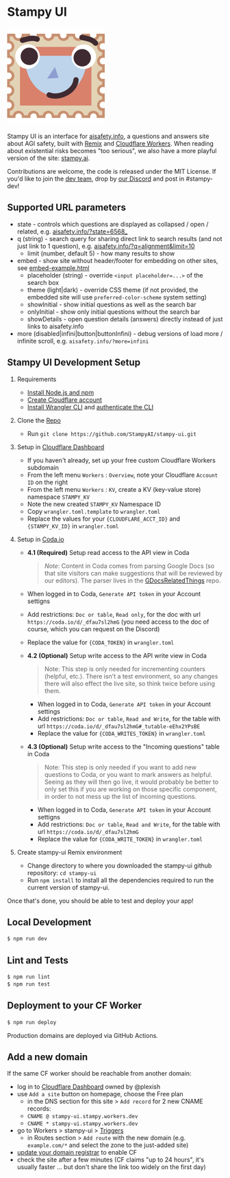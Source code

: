 # Stampy UI

![Stampy!](https://github.com/StampyAI/StampyAIAssets/blob/main/profile/stampy-profile-228.png?raw=true)

Stampy UI is an interface for [aisafety.info](https://aisafety.info), a questions and answers site about AGI safety, built with [Remix](https://remix.run/docs) and [Cloudflare Workers](https://developers.cloudflare.com/workers). When reading about existential risks becomes "too serious", we also have a more playful version of the site: [stampy.ai](https://stampy.ai).

Contributions are welcome, the code is released under the MIT License. If you'd like to join the [dev team](https://coda.io/d/AI-Safety-Info_dfau7sl2hmG/Dev-team_sulmV#_luYjG), drop by [our Discord](https://discord.com/invite/7wjJbFJnSN) and post in #stampy-dev!

## Supported URL parameters

- state - controls which questions are displayed as collapsed / open / related, e.g. [aisafety.info/?state=6568\_](https://aisafety.info/?state=6568_)
- q (string) - search query for sharing direct link to search results (and not just link to 1 question), e.g. [aisafety.info/?q=alignment&limit=10](https://aisafety.info/?q=alignment&limit=10)
  - limit (number, default 5) - how many results to show
- embed - show site without header/footer for embedding on other sites, see [embed-example.html](https://aisafety.info/embed-example.html)
  - placeholder (string) - override `<input placeholder=...>` of the search box
  - theme (light|dark) - override CSS theme (if not provided, the embedded site will use `preferred-color-scheme` system setting)
  - showInitial - show initial questions as well as the search bar
  - onlyInitial - show only initial questions without the search bar
  - showDetails - open question details (answers) directly instead of just links to aisafety.info
- more (disabled|infini|button|buttonInfini) - debug versions of load more / infinite scroll, e.g. `aisafety.info/?more=infini`

## Stampy UI Development Setup

1. Requirements

   - [Install Node.js and npm](https://docs.npmjs.com/downloading-and-installing-node-js-and-npm)
   - [Create Cloudflare account](https://dash.cloudflare.com/)
   - [Install Wrangler CLI](https://developers.cloudflare.com/workers/wrangler/install-and-update/#install-wrangler-locally)
     and [authenticate the CLI](https://developers.cloudflare.com/workers/wrangler/install-and-update/#install-wrangler-locally)

2. Clone the [Repo](https://github.com/StampyAI/stampy-ui)

   - Run `git clone https://github.com/StampyAI/stampy-ui.git`

3. Setup in [Cloudflare Dashboard](https://dash.cloudflare.com/)

   - If you haven't already, set up your free custom Cloudflare Workers subdomain
   - From the left menu `Workers` : `Overview`, note your Cloudflare `Account ID` on the right
   - From the left menu `Workers` : `KV`, create a KV (key-value store) namespace `STAMPY_KV`
   - Note the new created `STAMPY_KV` Namespace ID
   - Copy `wrangler.toml.template` to `wrangler.toml`
   - Replace the values for your `{CLOUDFLARE_ACCT_ID}` and `{STAMPY_KV_ID}` in `wrangler.toml`

4. Setup in [Coda.io](https://coda.io/account)

   - **4.1 (Required)** Setup read access to the API view in Coda

     > _Note_:
     > Content in Coda comes from parsing Google Docs (so that site visitors can make suggestions that
     > will be reviewed by our editors). The parser lives in the
     > [GDocsRelatedThings](https://github.com/StampyAI/GDocsRelatedThings/#readme) repo.

   - When logged in to Coda, `Generate API token` in your Account settigns
   - Add restrictions: `Doc or table`, `Read only`, for the doc with url `https://coda.io/d/_dfau7sl2hmG`
     (you need access to the doc of course, which you can request on the Discord)
   - Replace the value for `{CODA_TOKEN}` in `wrangler.toml`

   - **4.2 (Optional)** Setup write access to the API write view in Coda

     > Note: This step is only needed for incrementing counters (helpful, etc.). There isn't a test environment, so any changes there will also effect the live site, so think twice before using them.

     - When logged in to Coda, `Generate API token` in your Account settings
     - Add restrictions: `Doc or table`, `Read and Write`, for the table with url `https://coda.io/d/_dfau7sl2hmG#_tutable-eEhx2YPsBE`
     - Replace the value for `{CODA_WRITES_TOKEN}` in `wrangler.toml`

   - **4.3 (Optional)** Setup write access to the "Incoming questions" table in Coda

     > Note: This step is only needed if you want to add new questions to Coda, or you want to mark answers as helpful. Seeing as they will then go live, it would probably be better to only set this if you are working on those specific component, in order to not mess up the list of incoming questions.

     - When logged in to Coda, `Generate API token` in your Account settigns
     - Add restrictions: `Doc or table`, `Read and Write`, for the table with url `https://coda.io/d/_dfau7sl2hmG`
     - Replace the value for `{CODA_WRITE_TOKEN}` in `wrangler.toml`

5. Create stampy-ui Remix environment

   - Change directory to where you downloaded the stampy-ui github repository: `cd stampy-ui`
   - Run `npm install` to install all the dependencies required to run the current version of stampy-ui.

Once that's done, you should be able to test and deploy your app!

## Local Development

```sh
$ npm run dev
```

## Lint and Tests

```sh
$ npm run lint
$ npm run test
```

## Deployment to your CF Worker

```sh
$ npm run deploy
```

Production domains are deployed via GitHub Actions.

## Add a new domain

If the same CF worker should be reachable from another domain:

- log in to [Cloudflare Dashboard](https://dash.cloudflare.com/) owned by @plexish
- use `Add a site` button on homepage, choose the Free plan
  - in the DNS section for this site > `Add record` for 2 new CNAME records:
  - `CNAME @ stampy-ui.stampy.workers.dev`
  - `CNAME * stampy-ui.stampy.workers.dev`
- go to Workers > stampy-ui > [Triggers](https://dash.cloudflare.com/841738ad455064a5846675cc41124c85/workers/services/view/stampy-ui/production/triggers)
  - in Routes section > `Add route` with the new domain (e.g. `example.com/*` and select the zone to the just-added site)
- [update your domain registrar](https://developers.cloudflare.com/fundamentals/get-started/setup/add-site/#update-your-registrar) to enable CF
- check the site after a few minutes (CF claims "up to 24 hours", it's usually faster ... but don't share the link too widely on the first day)
